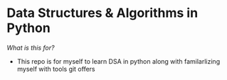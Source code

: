 # Data Structures & Algorithms in Python

_What is this for?_

- This repo is for myself to learn DSA in python along with familarlizing myself with tools git offers
